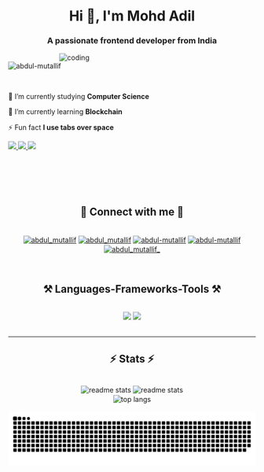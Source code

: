 <h1 align="center">Hi 👋, I'm Mohd Adil</h1>
<h3 align="center">A passionate frontend developer from India</h3>

<img align="right" alt="coding" width="400" src="https://user-images.githubusercontent.com/55389276/140866485-8fb1c876-9a8f-4d6a-98dc-08c4981eaf70.gif" >

<p align="left"> <img src="https://komarev.com/ghpvc/?username=abdul-mutallif&label=Profile%20views&color=0e75b6&style=flat" alt="abdul-mutallif" /> </p>
<br>
<div align="left">
 
 🔭 I’m currently studying **Computer Science**
 
 🌱 I’m currently learning **Blockchain**

 ⚡ Fun fact **I use tabs over space**

 </div>
 <div align="left"> 
  <a href="https://mail.google.com/mail/u/1/?view=cm&fs=1&to=abdul.mutallif.pvt@gmail.com&tf=1" target="_blank">
   <img src="https://img.shields.io/badge/Gmail-333333?style=for-the-badge&logo=gmail&logoColor=red" />
  </a>
  <a href="https://www.linkedin.com/in/abdul-mutallif" target="_blank">
   <img src="https://img.shields.io/badge/LinkedIn-0077B5?style=for-the-badge&logo=linkedin&logoColor=white" target="_blank" />
  </a>
  <a href="https://instagram.com/abdul_mutallif_" target="_blank">
    <img src="https://img.shields.io/badge/Instagram-E4405F?style=for-the-badge&logo=instagram&logoColor=white" target="_blank" /> 
  </a>
</div>

<br><br><br><br>

<h2 align="center">🔗 Connect with me 🔗</h2>
<br/>
<div align="center">
    <a href="https://www.hackerrank.com/adilsheikh03" target="blank"><img align="center" src="https://raw.githubusercontent.com/rahuldkjain/github-profile-readme-generator/master/src/images/icons/Social/hackerrank.svg" alt="abdul_mutallif" height="30" width="40" /></a>
<a href="https://auth.geeksforgeeks.org/user/abdul_mutallif" target="blank"><img align="center" src="https://raw.githubusercontent.com/rahuldkjain/github-profile-readme-generator/master/src/images/icons/Social/geeks-for-geeks.svg" alt="abdul_mutallif" height="30" width="40" /></a>
<a href="https://www.leetcode.com/abdul-mutallif" target="blank"><img align="center" src="https://raw.githubusercontent.com/rahuldkjain/github-profile-readme-generator/master/src/images/icons/Social/leet-code.svg" alt="abdul-mutallif" height="30" width="40" /></a>
<a href="https://linkedin.com/in/abdul-mutallif" target="blank"><img align="center" src="https://raw.githubusercontent.com/rahuldkjain/github-profile-readme-generator/master/src/images/icons/Social/linked-in-alt.svg" alt="abdul-mutallif" height="30" width="40" /></a>
<a href="https://instagram.com/abdul_mutallif_" target="blank"><img align="center" src="https://raw.githubusercontent.com/rahuldkjain/github-profile-readme-generator/master/src/images/icons/Social/instagram.svg" alt="abdul_mutallif_" height="30" width="40" /></a>
</div>

<p align="left">
 


</p>
<br>

<h2 align="center">⚒️ Languages-Frameworks-Tools ⚒️</h2>
<br/>
<div align="center">
    <img src="https://skillicons.dev/icons?i=c,cpp,python,java,mysql,vscode,github" />
    <img src="https://skillicons.dev/icons?i=html,css,javascript" /><br>
</div>

<br/>
<hr/>

<h2 align="center">⚡ Stats ⚡</h2>
<br>
<div align="center">
 <img width=390 src="https://github-readme-stats.vercel.app/api?username=abdul-mutallif&count_private=true&show_icons=true&theme=react&rank_icon=github&border_radius=10" alt="readme stats" />
 <img width=390 height=165 src="https://streak-stats.demolab.com?user=abdul-mutallif&count_private=true&show_icons=true&theme=react&rank_icon=github&border_radius=10" alt="readme stats" alt="streak graph" />
<br/>
 <img width=325 align="center" src="https://github-readme-stats.vercel.app/api/top-langs?username=abdul-mutallif&hide=HTML&langs_count=8&layout=compact&theme=react&border_radius=10&size_weight=0.5&count_weight=0.5&exclude_repo=github-readme-stats" alt="top langs" />
 </div>

 <br>
<div align="center">
 <img src="https://raw.githubusercontent.com/Abdul-Mutallif/Abdul-Mutallif/output/snake.svg" alt="Snake animation" />
</div>
